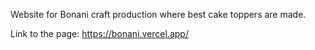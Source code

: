 Website for Bonani craft production where best cake toppers are made.

Link to the page: https://bonani.vercel.app/
